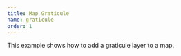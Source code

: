 ```yaml
---
title: Map Graticule
name: graticule
order: 1
---
```


This example shows how to add a graticule layer to a map.

